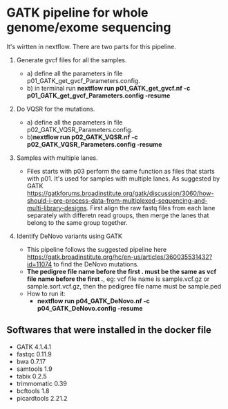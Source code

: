 GATK pipeline for whole genome/exome sequencing
========================================
It's wirtten in nextflow.
There are two parts for this pipeline.
1. Generate gvcf files for all the samples.
	- a) define all the parameters in file p01_GATK_get_gvcf_Parameters.config.
	- b) in terminal run **nextflow run p01_GATK_get_gvcf.nf -c p01_GATK_get_gvcf_Parameters.config -resume**

2. Do VQSR for the mutations.
	- a) define all the parameters in file p02_GATK_VQSR_Parameters.config.
	- b)**nextflow run p02_GATK_VQSR.nf -c p02_GATK_VQSR_Parameters.config -resume**

3. Samples with multiple lanes.
	- Files starts with p03 perform the same function as files that starts with p01. It's used for samples with multiple lanes. As suggested by GATK https://gatkforums.broadinstitute.org/gatk/discussion/3060/how-should-i-pre-process-data-from-multiplexed-sequencing-and-multi-library-designs. First align the raw fastq files from each lane separately with differetn read groups, then merge the lanes that belong to the same group together.

4. Identify DeNovo variants using GATK
	- This pipeline follows the suggested pipeline here https://gatk.broadinstitute.org/hc/en-us/articles/360035531432?id=11074 to find the DeNovo mutations.
	- **The pedigree file name before the first . must be the same as vcf file name before the first .**, eg: vcf file name is sample.vcf.gz or sample.sort.vcf.gz, then the pedigree file name must be sample.ped
	- How to run it:
		- **nextflow run p04_GATK_DeNovo.nf -c p04_GATK_DeNovo.config -resume**

Softwares that were installed in the docker file
------------------------------------
* GATK 4.1.4.1
* fastqc 0.11.9
* bwa 0.7.17
* samtools 1.9
* tabix 0.2.5
* trimmomatic 0.39
* bcftools 1.8
* picardtools 2.21.2

